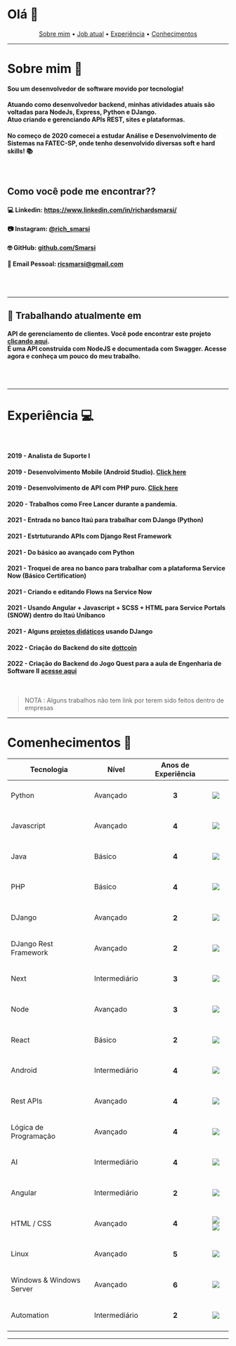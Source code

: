 # Olá 👋

<p align="center">
 <a href="#sobre">Sobre mim</a> •
 <a href="#trabalhando">Job atual</a> •
 <a href="#experiencia">Experiência</a> • 
 <a href="#conhecimentos">Conhecimentos</a> 
</p>

*****

<div id="sobre"/>

# Sobre mim 🚀

<h4>Sou um desenvolvedor de software movido por tecnologia!</h4>

<h4>Atuando como desenvolvedor backend, minhas atividades atuais são voltadas para NodeJs, Express, Python e DJango.<br>
Atuo criando e gerenciando APIs REST, sites e plataformas.
</h4>

<h4>No começo de 2020 comecei a estudar <b>Análise e Desenvolvimento de Sistemas</b> na FATEC-SP, onde tenho desenvolvido diversas soft e hard skills! 📚</h4>

<br>

<h2>Como você pode me encontrar??</h2>

<h4>💻 Linkedin: <a target="_blank" href="https://www.linkedin.com/in/richardsmarsi/">https://www.linkedin.com/in/richardsmarsi/</a></h4>
<h4>📷 Instagram: <a target="_blank" href="https://www.instagram.com/rich_smarsi/">@rich_smarsi</a></h4>
<h4>🤓 GitHub: <a target="_blank" href="https://github.com/Smarsi">github.com/Smarsi</a></h4>
<h4>📩 Email Pessoal: <a target="_blank" href="mailto:ricsmarsi@gmail.com">ricsmarsi@gmail.com</a></h4>

<br>
<br>

*****

<div id="trabalhando"/>

<h2>🔭 Trabalhando atualmente em</h2>

<h4>API de gerenciamento de clientes. Você pode encontrar este projeto <a style="text-decoration: underline" target="_blank" href="https://github.com/Smarsi/Gerenciamento-Clientes-Node-JS">clicando aqui</a>.
<br> É uma API construída com NodeJS e documentada com Swagger. Acesse agora e conheça um pouco do meu trabalho.</h4>

<br>
<br>

*****

<div id="experiencia"/>

# Experiência 💻

<br>

<h4><b>2019 - </b>Analista de Suporte I</h4>
<h4><b>2019 - </b>Desenvolvimento Mobile (Android Studio). <a href="https://github.com/Smarsi/Aplicacao-Comercial/tree/master/Lojinhob">Click here</a></h4>
<h4><b>2019 - </b>Desenvolvimento de API com PHP puro. <a href="https://github.com/Smarsi/Aplicacao-Comercial/tree/master/APIprojeto">Click here</a></h4>
<h4><b>2020 - </b>Trabalhos como Free Lancer durante a pandemia.</h4>
<h4><b>2021 - </b>Entrada no banco Itaú para trabalhar com DJango (Python)</h4>
<h4><b>2021 - </b>Estrtuturando APIs com Django Rest Framework</h4>
<h4><b>2021 - </b>Do básico ao avançado com Python</h4>
<h4><b>2021 - </b>Troquei de area no banco para trabalhar com a plataforma Service Now (Básico Certification)</h4>
<h4><b>2021 - </b>Criando e editando Flows na Service Now</h4>
<h4><b>2021 - </b>Usando Angular  + Javascript + SCSS + HTML para Service Portals (SNOW) dentro do Itaú Unibanco</h4>
<h4><b>2021 - </b>Alguns <a href="https://github.com/Smarsi/DJango">projetos didáticos</a> usando DJango</h4>
<h4><b>2022 - </b>Criação do Backend do site <a href="https://dottcoin.com/">dottcoin</a> </h4>
<h4><b>2022 - </b>Criação do Backend do Jogo Quest para a aula de Engenharia de Software II <a href="https://github.com/Smarsi/Jogo_Quest/">acesse aqui</a> </h4>


<br>

> NOTA : Alguns trabalhos não tem link por terem sido feitos dentro de empresas

*****

<div id="conhecimentos"/>

# Comenhecimentos 📝

| Tecnologia | Nível | Anos de Experiência |    |
| ---------- | ----- | ------------------- | -- |
| Python     | Avançado | <h4 align=center> 3</h4>| ![](https://img.shields.io/badge/Python-3776AB?style=for-the-badge&logo=python&logoColor=white)
| Javascript     | Avançado | <h4 align=center> 4 </h4>| ![](https://img.shields.io/badge/JavaScript-323330?style=for-the-badge&logo=javascript&logoColor=F7DF1E)
| Java     | Básico | <h4 align=center> 4 </h4>| ![](https://img.shields.io/badge/Java-ED8B00?style=for-the-badge&logo=java&logoColor=white)
| PHP     | Básico | <h4 align=center> 4 </h4>| ![](https://img.shields.io/badge/PHP-777BB4?style=for-the-badge&logo=php&logoColor=white)
| DJango  | Avançado | <h4 align=center> 2 </h4>| ![](https://img.shields.io/badge/Django-092E20?style=for-the-badge&logo=django&logoColor=white)
| DJango Rest Framework    | Avançado | <h4 align=center> 2 </h4>| ![](	https://img.shields.io/badge/django%20rest-ff1709?style=for-the-badge&logo=django&logoColor=white)
| Next  | Intermediário | <h4 align=center> 3 </h4>| ![](https://img.shields.io/badge/Python-3776AB?style=for-the-badge&logo=python&logoColor=white)
| Node  | Avançado | <h4 align=center> 3 </h4>| ![](	https://img.shields.io/badge/Node.js-43853D?style=for-the-badge&logo=node.js&logoColor=white)
| React  | Básico | <h4 align=center> 2 </h4>| ![](https://img.shields.io/badge/React-20232A?style=for-the-badge&logo=react&logoColor=61DAFB)
| Android     | Intermediário | <h4 align=center> 4 </h4>| ![](https://img.shields.io/badge/Android-3DDC84?style=for-the-badge&logo=android&logoColor=white)
| Rest APIs     | Avançado | <h4 align=center> 4 </h4>| ![](https://img.shields.io/badge/API-Rest-yellowgreen)
| Lógica de Programação     | Avançado | <h4 align=center> 4 </h4>| ![](https://img.shields.io/badge/%2B-Programming%20Logic-red)
| AI    | Intermediário | <h4 align=center> 4 </h4>| ![](https://img.shields.io/badge/Artificial-Inteligence-blue)
| Angular  | Intermediário | <h4 align=center> 2 </h4>| ![](https://img.shields.io/badge/Angular-DD0031?style=for-the-badge&logo=angular&logoColor=white)
| HTML / CSS | Avançado | <h4 align=center>4</h4>| ![](https://img.shields.io/badge/HTML-239120?style=for-the-badge&logo=html5&logoColor=white) ![](https://img.shields.io/badge/CSS-239120?&style=for-the-badge&logo=css3&logoColor=white)
| Linux  | Avançado | <h4 align=center> 5 </h4>| ![](https://img.shields.io/badge/Linux-FCC624?style=for-the-badge&logo=linux&logoColor=black)
| Windows & Windows Server | Avançado | <h4 align=center> 6 </h4>| ![](https://img.shields.io/badge/Windows-0078D6?style=for-the-badge&logo=windows&logoColor=white)
| Automation | Intermediário | <h4 align=center> 2 </h4>| ![](https://img.shields.io/badge/%2B-Automation-orange)

*****


<!--
**Smarsi/Smarsi** is a ✨ _special_ ✨ repository because its `README.md` (this file) appears on your GitHub profile.

Here are some ideas to get you started:

- 🔭 I’m currently working on ...
- 🌱 I’m currently learning ...
- 👯 I’m looking to collaborate on ...
- 🤔 I’m looking for help with ...
- 💬 Ask me about ...
- 📫 How to reach me: ...
- 😄 Pronouns: ...
- ⚡ Fun fact: ...
-->
